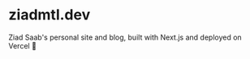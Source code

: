 # ziadmtl.dev

Ziad Saab's personal site and blog, built with Next.js and deployed on Vercel :rocket:
